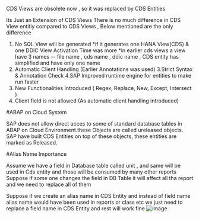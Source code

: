 CDS Views are obsolete now , so it was replaced by CDS Entities

Its Just an Extension of CDS Views
There is no much difference in CDS View entitiy compared to CDS Views , Below mentioned are the only difference
1. No SQL View will be generated
  *if it generates one HANA View(CDS) & one DDIC View Activation Time was more
  *in earlier cds views a view have 3 names -- file name , cds name , ddic name , CDS entity has simplified and have only one name
2. Automatic Client Handling (Earlier Annotations was used)
3.Strict Syntax & Annotation Check
4.SAP Improved runtime engine for entities to make run faster
5. New Functionalities Introduced ( Regex, Replace, New, Except, Intersect )
6. Client field is not allowed (As automatic client handling introduced)

#ABAP on Cloud System

SAP does not allow direct acces to some of standard database tables in ABAP on Cloud Environment.these Objects are called ureleased objects.
SAP have built CDS Entities on top of these objects, these entities are marked as Released.

#Alias Name Importance 

Assume we have a field in Database table called unit , and same will be used in Cds entity and those will be consumed by many other reports
Suppose if some one changes the field in DB Table it will affect all tha report and we need to replace all of them

Suppose if we create an alias name in CDS Entity and instead of field name alias name would have been used in reports or class etc
we just need to replace a field name in CDS Entity and rest will work fine
![image](https://github.com/user-attachments/assets/51529c7b-3c32-4271-b25e-4cf23833fd9e)











